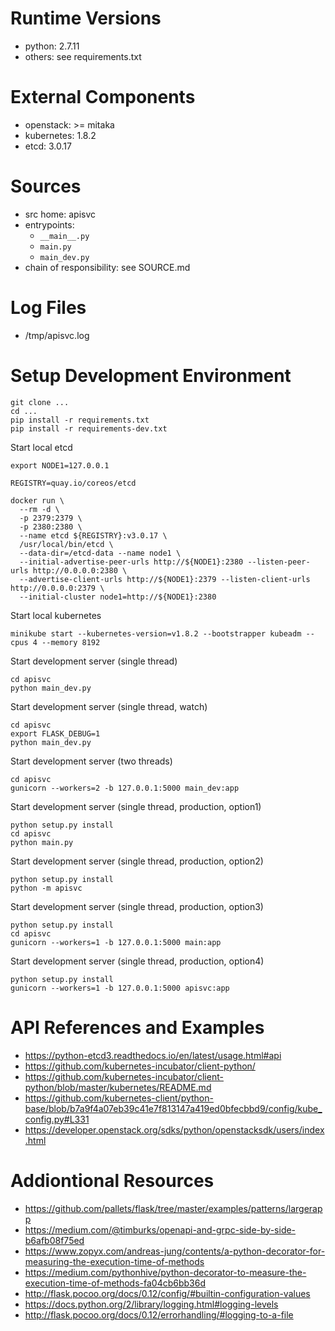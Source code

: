 # Runtime Versions

* python: 2.7.11
* others: see requirements.txt

# External Components

* openstack: >= mitaka
* kubernetes: 1.8.2
* etcd: 3.0.17

# Sources

* src home: apisvc
* entrypoints:
  * `__main__.py`
  * `main.py`
  * `main_dev.py`
* chain of responsibility: see SOURCE.md

# Log Files

* /tmp/apisvc.log

# Setup Development Environment

```
git clone ...
cd ...
pip install -r requirements.txt
pip install -r requirements-dev.txt
```

Start local etcd

```
export NODE1=127.0.0.1

REGISTRY=quay.io/coreos/etcd

docker run \
  --rm -d \
  -p 2379:2379 \
  -p 2380:2380 \
  --name etcd ${REGISTRY}:v3.0.17 \
  /usr/local/bin/etcd \
  --data-dir=/etcd-data --name node1 \
  --initial-advertise-peer-urls http://${NODE1}:2380 --listen-peer-urls http://0.0.0.0:2380 \
  --advertise-client-urls http://${NODE1}:2379 --listen-client-urls http://0.0.0.0:2379 \
  --initial-cluster node1=http://${NODE1}:2380
```

Start local kubernetes

```
minikube start --kubernetes-version=v1.8.2 --bootstrapper kubeadm --cpus 4 --memory 8192
```

Start development server (single thread)

```
cd apisvc
python main_dev.py
``` 

Start development server (single thread, watch)

```
cd apisvc
export FLASK_DEBUG=1
python main_dev.py
``` 

Start development server (two threads)

```
cd apisvc
gunicorn --workers=2 -b 127.0.0.1:5000 main_dev:app
```

Start development server (single thread, production, option1)

```
python setup.py install
cd apisvc
python main.py
```

Start development server (single thread, production, option2)

```
python setup.py install
python -m apisvc
```

Start development server (single thread, production, option3)

```
python setup.py install
cd apisvc
gunicorn --workers=1 -b 127.0.0.1:5000 main:app
```

Start development server (single thread, production, option4)

```
python setup.py install
gunicorn --workers=1 -b 127.0.0.1:5000 apisvc:app
```

# API References and Examples

* https://python-etcd3.readthedocs.io/en/latest/usage.html#api
* https://github.com/kubernetes-incubator/client-python/
* https://github.com/kubernetes-incubator/client-python/blob/master/kubernetes/README.md
* https://github.com/kubernetes-client/python-base/blob/b7a9f4a07eb39c41e7f813147a419ed0bfecbbd9/config/kube_config.py#L331
* https://developer.openstack.org/sdks/python/openstacksdk/users/index.html

# Addiontional Resources

* https://github.com/pallets/flask/tree/master/examples/patterns/largerapp
* https://medium.com/@timburks/openapi-and-grpc-side-by-side-b6afb08f75ed
* https://www.zopyx.com/andreas-jung/contents/a-python-decorator-for-measuring-the-execution-time-of-methods
* https://medium.com/pythonhive/python-decorator-to-measure-the-execution-time-of-methods-fa04cb6bb36d
* http://flask.pocoo.org/docs/0.12/config/#builtin-configuration-values
* https://docs.python.org/2/library/logging.html#logging-levels
* http://flask.pocoo.org/docs/0.12/errorhandling/#logging-to-a-file
